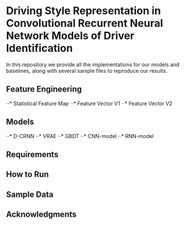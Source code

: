 # Driving Style Representation in Convolutional Recurrent Neural Network Models of Driver Identification

In this repository we provide all the implementations for our models and baselines, along with several sample files to reproduce our results.

## Feature Engineering 
⋅⋅* Statistical Feature Map
⋅⋅* Feature Vector V1
⋅⋅* Feature Vector V2

## Models
⋅⋅* D-CRNN
⋅⋅* VRAE
⋅⋅* GBDT
⋅⋅* CNN-model
⋅⋅* RNN-model

## Requirements


## How to Run


## Sample Data


## Acknowledgments 
